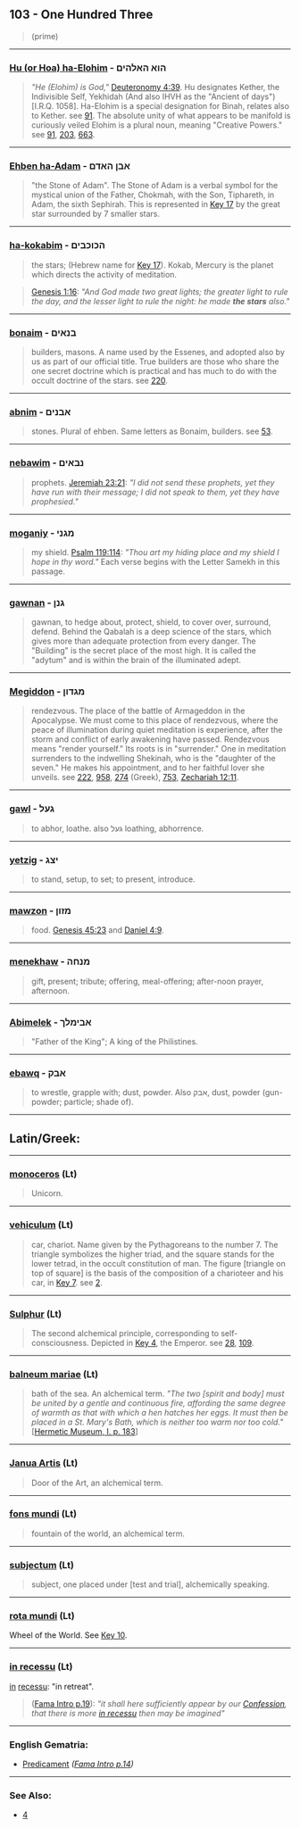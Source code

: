 ## 103 - One Hundred Three
> (prime)

---

### [Hu (or Hoa) ha-Elohim](/keys/HVA.HALHIM) - הוא האלהים
> *"He (Elohim) is God,"* [Deuteronomy 4:39](http://biblehub.com/deuteronomy/4-39.htm). Hu designates Kether, the Indivisible Self, Yekhidah (And also IHVH as the "Ancient of days") [I.R.Q. 1058]. Ha-Elohim is a special designation for Binah, relates also to Kether. see [91](91). The absolute unity of what appears to be manifold is curiously veiled Elohim is a plural noun, meaning "Creative Powers." see [91](91), [203](203), [663](663).

---

### [Ehben ha-Adam](/keys/ABN.HADM) - אבן האדם
> "the Stone of Adam". The Stone of Adam is a verbal symbol for the mystical union of the Father, Chokmah, with the Son, Tiphareth, in Adam, the sixth Sephirah. This is represented in [Key 17](17) by the great star surrounded by 7 smaller stars.

---

### [ha-kokabim](/keys/HKVKBIM) - הכוכבים
> the stars; (Hebrew name for [Key 17](17)). Kokab, Mercury is the planet which directs the activity of meditation.

> [Genesis 1:16](http://biblehub.com/genesis/1-16.htm): *"And God made two great lights; the greater light to rule the day, and the lesser light to rule the night: he made **the stars** also."*

---

### [bonaim](/keys/BNAIM) - בנאים
> builders, masons. A name used by the Essenes, and adopted also by us as part of our official title. True builders are those who share the one secret doctrine which is practical and has much to do with the occult doctrine of the stars. see [220](220).

---

### [abnim](/keys/ABNIM) - אבנים
> stones. Plural of ehben. Same letters as Bonaim, builders. see [53](53).

---

### [nebawim](/keys/NBAIM) - נבאים
> prophets. [Jeremiah 23:21](http://biblehub.com/jeremiah/23-21.htm): *"I did not send these prophets, yet they have run with their message; I did not speak to them, yet they have prophesied."*

---

### [moganiy](/keys/MGNI) - מגני
> my shield. [Psalm 119:114](http://biblehub.com/psalms/119-114.htm): *"Thou art my hiding place and my shield I hope in thy word."* Each verse begins with the Letter Samekh in this passage.

---

### [gawnan](/keys/GNN) - גנן
> gawnan, to hedge about, protect, shield, to cover over, surround, defend. Behind the Qabalah is a deep science of the stars, which gives more than adequate protection from every danger. The "Building" is the secret place of the most high. It is called the "adytum" and is within the brain of the illuminated adept.

---

### [Megiddon](/keys/MGDVN) - מגדון
> rendezvous. The place of the battle of Armageddon in the Apocalypse. We must come to this place of rendezvous, where the peace of illumination during quiet meditation is experience, after the storm and conflict of early awakening have passed. Rendezvous means "render yourself." Its roots is in "surrender." One in meditation surrenders to the indwelling Shekinah, who is the "daughter of the seven." He makes his appointment, and to her faithful lover she unveils. see [222](222), [958](958), [274](274) (Greek), [753](753), [Zechariah 12:11](http://biblehub.com/zechariah/12-11.htm).

---

### [gawl](/keys/GOL) - געל
> to abhor, loathe. also געל loathing, abhorrence.

---

### [yetzig](/keys/ITzG) - יצג
> to stand, setup, to set; to present, introduce.

---

### [mawzon](/keys/MZVN) - מזון
> food. [Genesis 45:23](http://biblehub.com/genesis/45-23.htm) and [Daniel 4:9](http://biblehub.com/daniel/4-9.htm).

---

### [menekhaw](/keys/MNChH) - מנחה
> gift, present; tribute; offering, meal-offering; after-noon prayer, afternoon.

---

### [Abimelek](/keys/ABIMLK) - אבימלך
> "Father of the King"; A king of the Philistines.

---

### [ebawq](/keys/ABQ) - אבק
> to wrestle, grapple with; dust, powder. Also אבק, dust, powder (gun-powder; particle; shade of).

---

## Latin/Greek:

---

### [monoceros](/latin?word=monoceros) (Lt)
> Unicorn.

---

### [vehiculum](/latin?word=vehiculum) (Lt)
> car, chariot. Name given by the Pythagoreans to the number 7. The triangle symbolizes the higher triad, and the square stands for the lower tetrad, in the occult constitution of man. The figure [triangle on top of square] is the basis of the composition of a charioteer and his car, in [Key 7](7). see [2](2).

---

### [Sulphur](/latin?word=Sulphur) (Lt)
> The second alchemical principle, corresponding to self-consciousness. Depicted in [Key 4](4), the Emperor. see [28](28), [109](109).

---

### [balneum mariae](/latin?word=balneum+mariae) (Lt)
> bath of the sea. An alchemical term. *"The two [spirit and body] must be united by a gentle and continuous fire, affording the same degree of warmth as that with which a hen hatches her eggs. It must then be placed in a St. Mary's Bath, which is neither too warm nor too cold."* [[Hermetic Museum, I. p. 183](https://archive.org/stream/b24927363_0001#page/183)]

---

### [Janua Artis](/latin?word=Janua+Artis) (Lt)
> Door of the Art, an alchemical term.

---

### [fons mundi](/latin?word=fons+mundi) (Lt)
> fountain of the world, an alchemical term.

---

### [subjectum](/latin?word=subjectum) (Lt)
> subject, one placed under [test and trial], alchemically speaking.

---

### [rota mundi](/latin?word=rota+mundi) (Lt)
Wheel of the World. See [Key 10](10).

---

### [in recessu](/latin?word=in+recessu) (Lt)
[in](http://archives.nd.edu/cgi-bin/wordz.pl?keyword=in) [recessu](http://archives.nd.edu/cgi-bin/wordz.pl?keyword=recessu): "in retreat".

> ([Fama Intro p.19](https://archive.org/stream/fameconfessionof00vaug#page/n19)): *"it shall here sufficiently appear by our [Confession](/english?word=Confession), that there is more [in recessu](/latin?word=in+recessu) then may be imagined"*

---

### English Gematria:

- [Predicament](/english?word=Predicament) *([Fama Intro p.14](https://archive.org/stream/fameconfessionof00vaug#page/n14))*

---

### See Also:
- [4](4)
